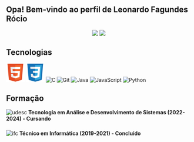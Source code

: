 <h2>Opa! Bem-vindo ao perfil de Leonardo Fagundes Rócio</h2>

<div align="center">
  <img height="165rem" src="https://github-readme-stats.vercel.app/api?username=leonardorocio&show_icons=true&theme=algolia&include_all_commits=true&count_private=true"/>
  <img height="165rem" src="https://github-readme-stats.vercel.app/api/top-langs/?username=leonardorocio&layout=compact&langs_count=7&theme=algolia"/>
</div>

<h2> Tecnologias </h2>
<div>
  <img  alt="HTML" height="50" width="50" src="https://raw.githubusercontent.com/devicons/devicon/master/icons/html5/html5-original.svg">
  <img  alt="CSS" height="50" width="50" src="https://raw.githubusercontent.com/devicons/devicon/master/icons/css3/css3-original.svg">
  <img  alt="C" height="50" width="50" src="https://raw.githubusercontent.com/jmnote/z-icons/master/svg/c.svg">
  <img  alt="Git" height="50" width="50" src="https://raw.githubusercontent.com/jmnote/z-icons/master/svg/git.svg">
  <img  alt="Java" height="50" width="50" src="https://raw.githubusercontent.com/jmnote/z-icons/master/svg/java.svg">
  <img  alt="JavaScript" height="50" width="50" src="https://raw.githubusercontent.com/jmnote/z-icons/master/svg/javascript.svg">
  <img  alt="Python" height="50" width="50" src="https://raw.githubusercontent.com/jmnote/z-icons/master/svg/python.svg">
</div>

<h2> Formação </h2>
<div>
 <img height="50" alt="udesc" width="50" src="https://www1.udesc.br/imagens/id_submenu/899/cor_vertical_rgb.jpg">
 <span><strong> Tecnologia em Análise e Desenvolvimento de Sistemas (2022-2024) - Cursando</strong></span>
 <h3></h3>
 <img height="50" width="50" alt="ifc" src="https://cecom.ifc.edu.br/wp-content/uploads/sites/17/2015/10/Logo_IFC_vertical.png">
 <span><strong> Técnico em Informática (2019-2021) - Concluído</strong></span>
</div>


<!--
**leonardorocio/leonardorocio** is a ✨ _special_ ✨ repository because its `README.md` (this file) appears on your GitHub profile.

Here are some ideas to get you started:

- 🔭 I’m currently working on ...
- 🌱 I’m currently learning ...
- 👯 I’m looking to collaborate on ...
- 🤔 I’m looking for help with ...
- 💬 Ask me about ...
- 📫 How to reach me: ...
- 😄 Pronouns: ...
- ⚡ Fun fact: ...
-->
